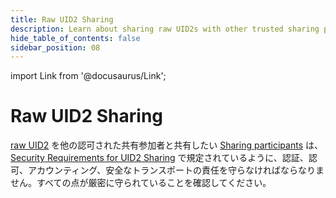 ```yaml
---
title: Raw UID2 Sharing
description: Learn about sharing raw UID2s with other trusted sharing participants.
hide_table_of_contents: false
sidebar_position: 08
---
```


import Link from '@docusaurus/Link';

# Raw UID2 Sharing

[raw UID2](../ref-info/glossary-uid.md#gl-raw-uid2) を他の認可された共有参加者と共有したい [Sharing participants](ref-info/glossary-uid.md#gl-sharing-participant) は、[Security Requirements for UID2 Sharing](sharing-security.md) で規定されているように、認証、認可、アカウンティング、安全なトランスポートの責任を守らなければならなりません。すべての点が厳密に守られていることを確認してください。
